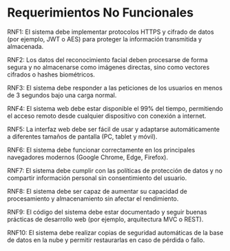 <h1>Requerimientos No Funcionales</h1>

<p> RNF1: El sistema debe implementar protocolos HTTPS y cifrado de datos (por ejemplo, JWT o AES) para proteger la información transmitida y almacenada.</p>
<p> RNF2: Los datos del reconocimiento facial deben procesarse de forma segura y no almacenarse como imágenes directas, sino como vectores cifrados o hashes biométricos.</p>
<p> RNF3: El sistema debe responder a las peticiones de los usuarios en menos de 3 segundos bajo una carga normal.</p>
<p> RNF4: El sistema web debe estar disponible el 99% del tiempo, permitiendo el acceso remoto desde cualquier dispositivo con conexión a internet.</p>
<p> RNF5: La interfaz web debe ser fácil de usar y adaptarse automáticamente a diferentes tamaños de pantalla (PC, tablet y móvil).</p>
<p> RNF6: El sistema debe funcionar correctamente en los principales navegadores modernos (Google Chrome, Edge, Firefox).</p>
<p> RNF7: El sistema debe cumplir con las políticas de protección de datos y no compartir información personal sin consentimiento del usuario.</p>
<p> RNF8: El sistema debe ser capaz de aumentar su capacidad de procesamiento y almacenamiento sin afectar el rendimiento.</p>
<p> RNF9: El código del sistema debe estar documentado y seguir buenas prácticas de desarrollo web (por ejemplo, arquitectura MVC o REST).</p>
<p> RNF10: El sistema debe realizar copias de seguridad automáticas de la base de datos en la nube y permitir restaurarlas en caso de pérdida o fallo.</p>
